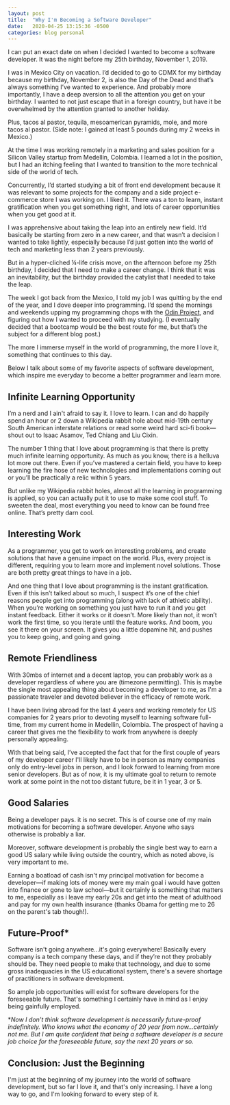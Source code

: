 ```yaml
---
layout: post
title:  "Why I'm Becoming a Software Developer"
date:   2020-04-25 13:15:36 -0500
categories: blog personal
---
```


I can put an exact date on when I decided I wanted to become a software developer. It was the night before my 25th birthday, November 1, 2019. 
 
I was in Mexico City on vacation. I’d decided to go to CDMX for my birthday because my birthday, November 2, is also the Day of the Dead and that’s always something I’ve wanted to experience. And probably more importantly, I have a deep aversion to all the attention you get on your birthday. I wanted to not just escape that in a foreign country, but have it be overwhelmed by the attention granted to another holiday.
 
Plus, tacos al pastor, tequila, mesoamerican pyramids, mole, and more tacos al pastor. (Side note: I gained at least 5 pounds during my 2 weeks in Mexico.)
 
<!--more-->

At the time I was working remotely in a marketing and sales position for a Silicon Valley startup from Medellin, Colombia. I learned a lot in the position, but I had an itching feeling that I wanted to transition to the more technical side of the world of tech. 
 
Concurrently, I’d started studying a bit of front end development because it was relevant to some projects for the company and a side project e-commerce store I was working on. I liked it. There was a ton to learn, instant gratification when you get something right, and lots of career opportunities when you get good at it. 
 
I was apprehensive about taking the leap into an entirely new field. It’d basically be starting from zero in a new career, and that wasn’t a decision I wanted to take lightly, especially because I’d just gotten into the world of tech and marketing less than 2 years previously. 
 
But in a hyper-cliched ¼-life crisis move, on the afternoon before my 25th birthday, I decided that I need to make a career change. I think that it was an inevitability, but the birthday provided the catylist that I needed to take the leap. 
 
The week I got back from the Mexico, I told my job I was quitting by the end of the year, and I dove deeper into programming. I’d spend the mornings and weekends upping my programming chops with the [Odin Project](https://www.theodinproject.com/), and figuring out how I wanted to proceed with my studying. (I eventually decided that a bootcamp would be the best route for me, but that’s the subject for a different blog post.)
 
The more I immerse myself in the world of programming, the more I love it, something that continues to this day. 

Below I talk about some of my favorite aspects of software development, which inspire me everyday to become a better programmer and learn more. 
 
## Infinite Learning Opportunity
I’m a nerd and I ain't afraid to say it. I love to learn. I can and do happily spend an hour or 2 down a Wikipedia rabbit hole about mid-19th century South American interstate relations or read some weird hard sci-fi book—shout out to Isaac Asamov, Ted Chiang and Liu Cixin. 
 
The number 1 thing that I love about programming is that there is pretty much infinite learning opportunity. As much as you know, there is a helluva lot more out there. Even if you’ve mastered a certain field, you have to keep learning the fire hose of new technologies and implementations coming out or you’ll be practically a relic within 5 years. 
 
But unlike my Wikipedia rabbit holes, almost all the learning in programming is applied, so you can actually put it to use to make some cool stuff. To sweeten the deal, most everything you need to know can be found free online. That’s pretty darn cool. 
 
## Interesting Work
As a programmer, you get to work on interesting problems, and create solutions that have a genuine impact on the world. Plus, every project is different, requiring you to learn more and implement novel solutions. Those are both pretty great things to have in a job.
 
And one thing that I love about programming is the instant gratification. Even if this isn’t talked about so much, I suspect it’s one of the chief reasons people get into programming (along with lack of athletic ability). When you’re working on something you just have to run it and you get instant feedback. Either it works or it doesn’t. More likely than not, it won’t work the first time, so you iterate until the feature works. And boom, you see it there on your screen. It gives you a little dopamine hit, and pushes you to keep going, and going and going. 
 
## Remote Friendliness
With 30mbs of internet and a decent laptop, you can probably work as a developer regardless of where you are (timezone permitting). This is maybe the single most appealing thing about becoming a developer  to me, as I'm a passionate traveler and devoted believer in the efficacy of remote work.
 
I have been living abroad for the last 4 years and working remotely for US companies for 2 years prior to devoting myself to learning software full-time, from my current home in Medellin, Colombia. The prospect of having a career that gives me the flexibility to work from anywhere is deeply personally appealing.
 
With that being said, I’ve accepted the fact that for the first couple of years of my developer career I'll likely have to be in person as many companies only do entry-level jobs in person, and I look forward to learning from more senior developers. But as of now, it is my ultimate goal to return to remote work at some point in the not too distant future, be it in 1 year, 3 or 5.    
                    
## Good Salaries
Being a developer pays. it is no secret. This is of course one of my main motivations for becoming a software developer. Anyone who says otherwise is probably a liar.
 
Moreover, software development is probably the single best way to earn a good US salary while living outside the country, which as noted above, is very important to me. 
 
Earning a boatload of cash isn't my principal motivation for become a developer—if making lots of money were my main goal i would have gotten into finance or gone to law school—but it certainly is something that matters to me, especially as i leave my early 20s and get into the meat of adulthood and pay for my own health insurance (thanks Obama for getting me to 26 on the parent's tab though!).
 
## Future-Proof*
Software isn't going anywhere...it's going everywhere! Basically every company is a tech company these days, and if they’re not they probably should be. They need people to make that technology, and due to some gross inadequacies in the US educational system, there's a severe shortage of practitioners in software development.
 
So ample job opportunities will exist for software developers for the foreseeable future. That's something I certainly have in mind as I enjoy being gainfully employed. 
 
**Now I don’t think software development is necessarily future-proof indefinitely. Who knows what the economy of 20 year from now...certainly not me. But I am quite confident that being a software developer is a secure job choice for the foreseeable future, say the next 20 years or so.*
 
## Conclusion: Just the Beginning
I'm just at the beginning of my journey into the world of software development, but so far I love it, and that's only increasing. I have a long way to go, and I'm looking forward to every step of it. 
 

